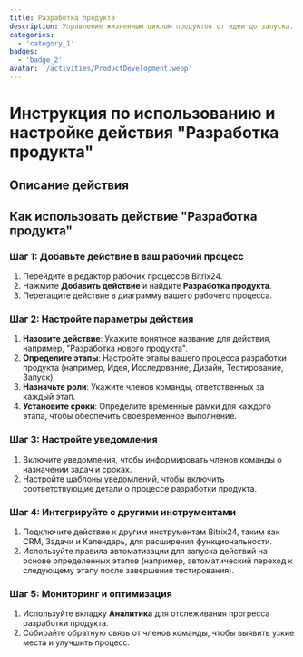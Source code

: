```yaml
---
title: Разработка продукта
description: Управление жизненным циклом продуктов от идеи до запуска.
categories: 
  - 'category_1'
badges: 
  - 'badge_2'
avatar: '/activities/ProductDevelopment.webp'
---
```

# Инструкция по использованию и настройке действия "Разработка продукта"

## Описание действия

## Как использовать действие "Разработка продукта"

### Шаг 1: Добавьте действие в ваш рабочий процесс
1. Перейдите в редактор рабочих процессов Bitrix24.
2. Нажмите **Добавить действие** и найдите **Разработка продукта**.
3. Перетащите действие в диаграмму вашего рабочего процесса.

### Шаг 2: Настройте параметры действия
1. **Назовите действие**: Укажите понятное название для действия, например, "Разработка нового продукта".
2. **Определите этапы**: Настройте этапы вашего процесса разработки продукта (например, Идея, Исследование, Дизайн, Тестирование, Запуск).
3. **Назначьте роли**: Укажите членов команды, ответственных за каждый этап.
4. **Установите сроки**: Определите временные рамки для каждого этапа, чтобы обеспечить своевременное выполнение.

### Шаг 3: Настройте уведомления
1. Включите уведомления, чтобы информировать членов команды о назначении задач и сроках.
2. Настройте шаблоны уведомлений, чтобы включить соответствующие детали о процессе разработки продукта.

### Шаг 4: Интегрируйте с другими инструментами
1. Подключите действие к другим инструментам Bitrix24, таким как CRM, Задачи и Календарь, для расширения функциональности.
2. Используйте правила автоматизации для запуска действий на основе определенных этапов (например, автоматический переход к следующему этапу после завершения тестирования).

### Шаг 5: Мониторинг и оптимизация
1. Используйте вкладку **Аналитика** для отслеживания прогресса разработки продукта.
2. Собирайте обратную связь от членов команды, чтобы выявить узкие места и улучшить процесс.